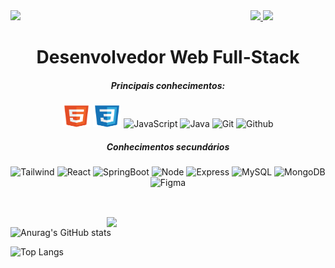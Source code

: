 <img align="left" width="300px" src="https://media3.giphy.com/media/v1.Y2lkPTc5MGI3NjExMzZhZDAyM2U1ZDVmNjVmZWEwNjZlYjM4NGFlMTBlNDQ3NDBlYmVkZCZjdD1z/fAiJGA3EleFKx3gLv2/giphy.gif">

<div>
   <div align="center">
   <a  href="https://www.linkedin.com/in/rdcodigo/" target="_blank"><img src="https://img.shields.io/badge/-LinkedIn-%230077B5?style=for-the-badge&logo=linkedin&logoColor=white"</a>
   <a href="https://rdcodigo-page-three-orcin.vercel.app/" target="_blank"><img src="https://img.shields.io/badge/portfólio-important?style=for-the-badge&logo=About.me&logoColor=white"></a>
  </div>
 <h1 align="center">Desenvolvedor Web Full-Stack</h1>

</div>   
  <div align="center">
   <h5 align="center">Principais conhecimentos:</h5>
   <div align="center">
    <img alt="HTML" height="35" width="45" src="https://raw.githubusercontent.com/devicons/devicon/master/icons/html5/html5-original.svg">
    <img alt="CSS" height="35" width="45" src="https://raw.githubusercontent.com/devicons/devicon/master/icons/css3/css3-original.svg">
    <img alt="JavaScript" height="35" width="45" src="https://cdn.jsdelivr.net/gh/devicons/devicon/icons/javascript/javascript-original.svg">
    <img alt="Java" height="35" width="45" src="https://cdn.jsdelivr.net/gh/devicons/devicon/icons/java/java-original.svg">
    <img alt="Git" height="35" width="45" src="https://cdn.jsdelivr.net/gh/devicons/devicon/icons/git/git-original.svg">
    <img alt="Github" height="35" width="45" src="https://cdn.jsdelivr.net/gh/devicons/devicon/icons/github/github-original.svg">

   <h5 align="center">Conhecimentos secundários</h5>
   <div align="center">
    <img alt="Tailwind" height="35" width="45" src="https://cdn.jsdelivr.net/gh/devicons/devicon/icons/tailwindcss/tailwindcss-plain.svg">
    <img alt="React" height="35" width="45" src="https://cdn.jsdelivr.net/gh/devicons/devicon/icons/react/react-original.svg">
    <img alt="SpringBoot" height="35" width="45" src="https://cdn.jsdelivr.net/gh/devicons/devicon/icons/spring/spring-original.svg">
    <img alt="Node" height="35" width="45" src="https://cdn.jsdelivr.net/gh/devicons/devicon/icons/nodejs/nodejs-plain.svg">
    <img alt="Express" height="35" width="45" src="https://cdn.jsdelivr.net/gh/devicons/devicon/icons/express/express-original.svg">
    <img alt="MySQL" height="35" width="45" src="https://cdn.jsdelivr.net/gh/devicons/devicon/icons/mysql/mysql-original.svg">
    <img alt="MongoDB" height="35" width="45" src="https://cdn.jsdelivr.net/gh/devicons/devicon/icons/mongodb/mongodb-original.svg">
    <img alt="Figma" height="35" width="45" src="https://cdn.jsdelivr.net/gh/devicons/devicon/icons/figma/figma-original.svg">
   </div>
   </div>
   
   <div align="center">
    
   </div>

 </div>

 
 ##
 
 <br>

 <img align="right" width="350px" src="https://media3.giphy.com/media/v1.Y2lkPTc5MGI3NjExMmI3NTNmODJlMTNkNWRiYWNiZjMxMzFhZDBkOWY1ZTZjM2YxYjc3YSZjdD1z/jdPMeyv9rn0hZHh8n9/giphy.gif">

 ![Anurag's GitHub stats](https://github-readme-stats.vercel.app/api?username=rdcodigo&show_icons=true&theme=vue-dark)
 
 ![Top Langs](https://github-readme-stats.vercel.app/api/top-langs/?username=rdcodigo&layout=compact&theme=vue-dark)
